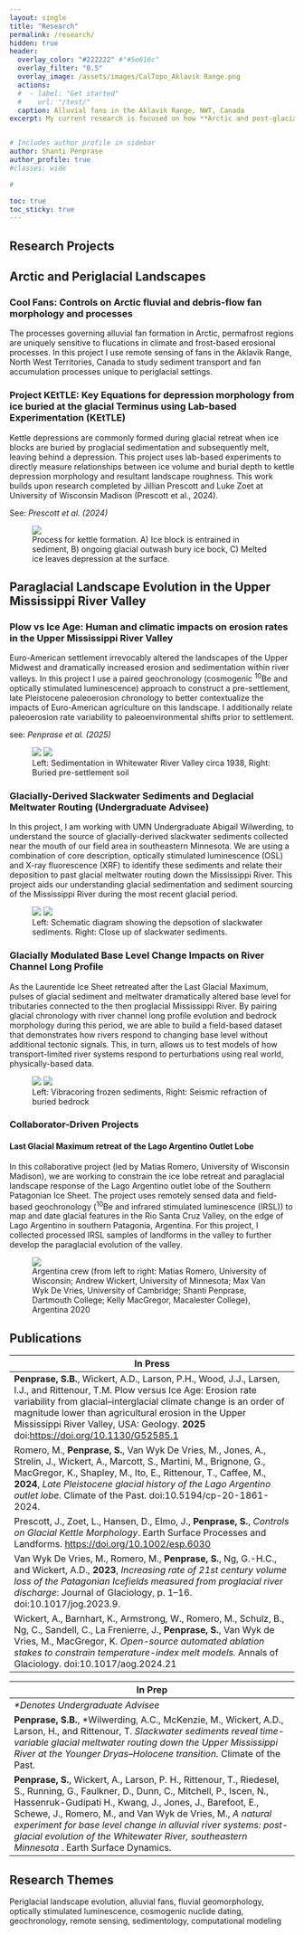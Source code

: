 ```yaml
---
layout: single
title: "Research"
permalink: /research/
hidden: true
header:
  overlay_color: "#222222" #"#5e616c"
  overlay_filter: "0.5"
  overlay_image: /assets/images/CalTopo_Aklavik Range.png
  actions:
  #  - label: "Get started"
  #    url: "/test/"
  caption: Alluvial fans in the Aklavik Range, NWT, Canada
excerpt: My current research is focused on how **Arctic and post-glacial landscapes evolve in the face of changing climate and geomorphic processes**. I am particularly interested in Arctic alluvial fan formation processes, frost-based erosional processes, climated-driven changes in sedimentation, and periglacial landscape evolution. I have also completed projects focused on understanding how **changes in climate, glaciation, and land use impact the morphology of river catchments** and connecting landscapes of the icy past during the Last Glacial Maximum (approx. 20,000 years ago) to more modern changes caused by Euro-American farming and paraglacial (or post-glacial) landscape evolution. <br><br>I address my research questions using a number of approaches, including remote sensing, laboratory experimentation, field measurements, and geochronology (optically stimulated luminescence and <sup>10</sup>Be cosmogenic nuclide dating).


# Includes author profile in sidebar
author: Shanti Penprase
author_profile: true
#classes: wide

# 

toc: true
toc_sticky: true        
---
```

## Research Projects
## Arctic and Periglacial Landscapes
### Cool Fans: Controls on Arctic fluvial and debris-flow fan morphology and processes

The processes governing alluvial fan formation in Arctic, permafrost regions are uniquely sensitive to flucations in climate and frost-based erosional processes. In this project I use remote sensing of fans in the Aklavik Range, North West Territories, Canada to study sediment transport and fan accumulation processes unique to periglacial settings. 

### Project KEtTLE: Key Equations for depression morphology from ice buried at the glacial Terminus using Lab-based Experimentation (KEtTLE)

Kettle depressions are commonly formed during glacial retreat when ice blocks are buried by proglacial sedimentation and subsequently melt, leaving behind a depression. This project uses lab-based experiments to directly measure relationships between ice volume and burial depth to kettle depression morphology and resultant landscape roughness. This work builds upon research completed by Jillian Prescott and Luke Zoet at University of Wisconsin Madison (Prescott et al., 2024). 

See: <i>Prescott et al. (2024)</i>

<figure class="single">
	<img src="/assets/images/Kettle Formation Diagram_only kettles.png">
	<figcaption> Process for kettle formation. A) Ice block is entrained in sediment, B) ongoing glacial outwash bury ice bock, C) Melted ice leaves depression at the surface. </figcaption>
</figure>


## Paraglacial Landscape Evolution in the Upper Mississippi River Valley
### Plow vs Ice Age: Human and climatic impacts on erosion rates in the Upper Mississippi River Valley
 
Euro-American settlement irrevocably altered the landscapes of the Upper Midwest and dramatically increased erosion and sedimentation within river valleys. In this project I use a paired geochronology (cosmogenic <sup>10</sup>Be and optically stimulated luminescence) approach to construct a pre-settlement, late Pleistocene paleoerosion chronology to better contextualize the impacts of Euro-American agriculture on this landscape. I additionally relate paleoerosion rate variability to paleoenvironmental shifts prior to settlement.

see: <i>Penprase et al. (2025)</i> 

<figure class="half">
	<img src="/assets/images/Beaver_HouseSedimentation_1938.jpg">
	<img src="/assets/images/IMG_5543_2.JPG">
	<figcaption>Left: Sedimentation in Whitewater River Valley circa 1938, Right: Buried pre-settlement soil</figcaption>
</figure>

### Glacially-Derived Slackwater Sediments and Deglacial Meltwater Routing (Undergraduate Advisee)

In this project, I am working with UMN Undergraduate Abigail Wilwerding, to understand the source of glacially-derived slackwater sediments collected near the mouth of our field area in southeastern Minnesota. We are using a combination of core description, optically stimulated luminescence (OSL) and X-ray fluorescence (XRF) to identify these sediments and relate their deposition to past glacial meltwater routing down the Mississippi River. This project aids our understanding glacial sedimentation and sediment sourcing of the Mississippi River during the most recent glacial period.
 
<figure class="half">
	<img src="/assets/images/Slackwater_horizontal.png">
		<img src="/assets/images/Weaver_Pull3_f8_cropped.jpeg">
	<figcaption>Left: Schematic diagram showing the depsotion of slackwater sediments. Right: Close up of slackwater sediments.</figcaption>
</figure>
 
### Glacially Modulated Base Level Change Impacts on River Channel Long Profile

As the Laurentide Ice Sheet retreated after the Last Glacial Maximum, pulses of glacial sediment and meltwater dramatically altered base level for tributaries connected to the then proglacial Mississippi River. By pairing glacial chronology with river channel long profile evolution and bedrock morphology during this period, we are able to build a field-based dataset that demonstrates how rivers respond to changing base level without additional tectonic signals. This, in turn, allows us to test models of how transport-limited river systems respond to perturbations using real world, physically-based data. 

<figure class="half">
	<img src="/assets/images/PXL_20220227_211207835.JPEG">
	<img src="/assets/images/banners/IMG_0211.JPG">
	<figcaption>Left: Vibracoring frozen sediments, Right: Seismic refraction of buried bedrock</figcaption>
</figure>

### Collaborator-Driven Projects

#### Last Glacial Maximum retreat of the Lago Argentino Outlet Lobe

In this collaborative project (led by Matias Romero, University of Wisconsin Madison), we are working to constrain the ice lobe retreat and paraglacial landscape response of the Lago Argentino outlet lobe of the Southern Patagonian Ice Sheet. The project uses remotely sensed data and field-based geochronology (<sup>10</sup>Be and infrared stimulated luminescence (IRSL)) to map and date glacial features in the Rio Santa Cruz Valley, on the edge of Lago Argentino in southern Patagonia, Argentina. For this project, I collected processed IRSL samples of landforms in the valley to further develop the paraglacial evolution of the valley.


<figure class="single">
	<img src="/assets/images/IMG_3837.png">
	<figcaption>Argentina crew (from left to right: Matias Romero, University of Wisconsin; Andrew Wickert, University of Minnesota; Max Van Wyk De Vries, University of Cambridge; Shanti Penprase, Dartmouth College; Kelly MacGregor, Macalester College), Argentina 2020</figcaption>
</figure>

## Publications

| In Press | 
| ------- | 
| **Penprase, S.B.**, Wickert, A.D., Larson, P.H., Wood, J.J., Larsen, I.J., and Rittenour, T.M. Plow versus Ice Age: Erosion rate variability from glacial–interglacial climate change is an order of magnitude lower than agricultural erosion in the Upper Mississippi River Valley, USA:</i> Geology. **2025** doi:https://doi.org/10.1130/G52585.1 | 
| Romero, M., **Penprase, S.**, Van Wyk De Vries, M., Jones, A., Strelin, J., Wickert, A., Marcott, S., Martini, M., Brignone, G., MacGregor, K., Shapley, M., Ito, E., Rittenour, T., Caffee, M., **2024**, <i>Late Pleistocene glacial history of the Lago Argentino outlet lobe.</i> Climate of the Past. doi:10.5194/cp-20-1861-2024. |
| Prescott, J., Zoet, L., Hansen, D., Elmo, J., **Penprase, S.**, <i>Controls on Glacial Kettle Morphology</i>. Earth Surface Processes and Landforms. https://doi.org/10.1002/esp.6030 |
| Van Wyk De Vries, M., Romero, M., **Penprase, S.**, Ng, G.-H.C., and Wickert, A.D., **2023**, <I>Increasing rate of 21st century volume loss of the Patagonian Icefields measured from proglacial river discharge</i>: Journal of Glaciology, p. 1–16. doi:10.1017/jog.2023.9. |
| Wickert, A., Barnhart, K., Armstrong, W., Romero, M., Schulz, B., Ng, C., Sandell, C., La Frenierre, J., **Penprase, S.**, Van Wyk de Vries, M., MacGregor, K. <i>Open-source automated ablation stakes to constrain temperature-index melt models.</i> Annals of Glaciology. doi:10.1017/aog.2024.21| 


| In Prep | 
| ------- | 
|<i>*Denotes Undergraduate Advisee</i>|
| **Penprase, S.B.**, *Wilwerding, A.C., McKenzie, M., Wickert, A.D., Larson, H., and Rittenour, T. <i>Slackwater sediments reveal time-variable glacial meltwater routing down the Upper Mississippi River at the Younger Dryas–Holocene transition.</i> Climate of the Past. |
| **Penprase, S.**, Wickert, A., Larson, P. H., Rittenour, T., Riedesel, S., Running, G., Faulkner, D., Dunn, C., Mitchell, P., Iscen, N., Hassenruk-Gudipati H., Kwang, J., Jones, J., Barefoot, E., Schewe, J., Romero, M., and Van Wyk de Vries, M., <i>A natural experiment for base level change in alluvial river systems: post-glacial evolution of the Whitewater River, southeastern Minnesota </i>. Earth Surface Dynamics. |


## Research Themes

Periglacial landscape evolution, alluvial fans, fluvial geomorphology, optically stimulated luminescence, cosmogenic nuclide dating, geochronology, remote sensing, sedimentology, computational modeling
